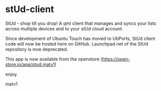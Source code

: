 # stUd-client
StUd - shop till you drop! A qml client that manages and syncs your lists across multiple devices and to your stUd cloud account.

Since development of Ubuntu Touch has moved to UbPorts, StUd client code will now be hosted here on GitHub.
Launchpad.net of the StUd repository is now deprecated.

This app is now available from the openstore (https://open-store.io/app/stud.matv1)

enjoy.

matv1

